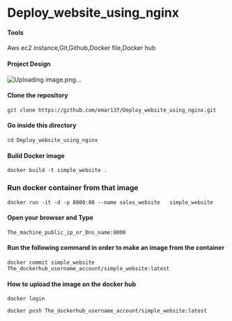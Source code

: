 
# Deploy_website_using_nginx
#### Tools
 Aws ec2 instance,Git,Github,Docker file,Docker hub 
#### Project Design 
![Uploading image.png…]()
#### Clone the repository
```
git clone https://github.com/emar137/Deploy_website_using_nginx.git
```
####  Go inside this directory 
```
cd Deploy_website_using_nginx
```
#### Build Docker image 
```
docker build -t simple_website .
 ```
### Run docker container from that  image 
```
docker run -it -d -p 8000:80 --name sales_website   simple_website
```
#### Open your browser and Type  
``` 
The_machine_public_ip_or_Dns_name:8000
```
#### Run the following command in order to make an image from the  container
```
docker commit simple_website  The_dockerhub_username_account/simple_website:latest
```
#### How to upload the image on the docker hub
``` 
docker login
```
```
docker push The_dockerhub_username_account/simple_website:latest
```
